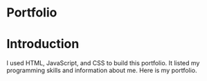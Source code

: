 # Portfolio

# Introduction
I used HTML, JavaScript, and CSS to build this portfolio. It listed my programming skills and information about me. Here is my portfolio. 

  

      
        

